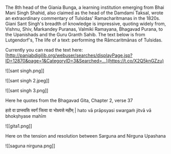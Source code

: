 The 8th head of the Giania Bunga, a learning institution emerging from Bhai Mani Singh Shahid, also claimed as the head of the Damdami Taksal, wrote an extraordinary commentary of Tulsidas' Ramacharitmanas in the 1820s. Giani Sant Singh's breadth of knowledge is impressive, quoting widely from, Vishnu, Shiv, Markandey Puranas, Valmiki Ramayana, Bhagavad Purana, to the Upanishads and the Guru Granth Sahib. The text below is from Lutgendorf's, The life of a text: performing the Rāmcaritmānas of Tulsidas. 

Currently you can read the text here: 
[http://panjabdigilib.org/webuser/searches/displayPage.jsp?ID=12870&page=1&CategoryID=3&Searched=…](https://t.co/X2Q5knGZzu)

![[sant singh.png]]

![[sant singh 2.jpeg]]

![[sant singh 3.png]]

Here he quotes from the Bhagavad Gita, Chapter 2, verse 37 

हतो वा प्राप्स्यसि स्वर्गं जित्वा वा भोक्ष्यसे महीम् | 
hato vā prāpsyasi swargaṁ jitvā vā bhokṣhyase mahīm

![[gita1.png]]

Here on the tension and resolution between Sarguna and Nirguna Upashana

![[saguna nirguna.png]]